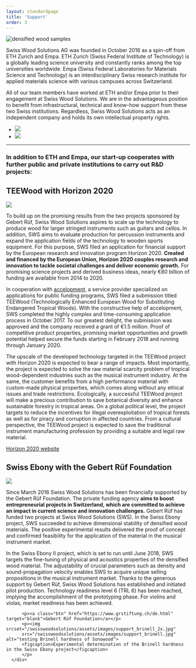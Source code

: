 ```yaml
---
layout: standardpage
title: 'Support'
order: 3
---
```

<div class="full-width">
      <img  srcset="/swisswoodsolutions/assets/images/support_cover_2x.jpg"
            src="/swisswoodsolutions/assets/images/support_cover.jpg" alt="densified wood samples" class="coverimg">
      <div class="wrap-grid-2">
          <p>Swiss Wood Solutions AG was founded in October 2016 as a spin-off from ETH Zurich and Empa. ETH Zurich (Swiss Federal Institute of Technology) is a globally leading science university and constantly ranks among the top universities worldwide. Empa (Swiss Federal Laboratories for Materials Science and Technology) is an interdisciplinary Swiss research institute for applied materials science with various campuses across Switzerland.</p>
          <p>All of our team members have worked at ETH and/or Empa prior to their engagement at Swiss Wood Solutions. We are in the advantageous position to benefit from infrastructural, technical and know-how support from these two Swiss institutions. Regardless, Swiss Wood Solutions acts as an independent company and holds its own intellectual property rights.</p>
          <ul>
              <li><img src="/swisswoodsolutions/assets/images/support_eth.jpg">
              </li>
              <li><img src="/swisswoodsolutions/assets/images/support_empa.jpg">
              </li>
          </ul>
          <hr>
          <h3>In addition to ETH and Empa, our start-up cooperates with further public and private institutions to carry out R&D projects:
          </h3>
    </div>
</div>
<div class="full-width-grey">
      <div class="wrap">
          <h2>TEEWood with Horizon 2020</h2>
          <p><img src="/swisswoodsolutions/assets/images/support_horizon2020.png" class="img-logo"></p>
          <p>
          To build up on the promising results from the two projects sponsored by Gebert Rüf, Swiss Wood Solutions aspires to scale up the technology to produce wood for larger stringed instruments such as guitars and cellos. In addition, SWS aims to evaluate production for percussion instruments and expand the application fields of the technology to wooden sports equipment.
          For this purpose, SWS filed an application for financial support by the European research and innovation program Horizon 2020. <strong>Created and financed by the European Union, Horizon 2020 couples research and innovation to tackle societal challenges and deliver economic growth.</strong> For promising science projects and derived business ideas, nearly €80 billion of funding are available from 2014 to 2020.
          </p>
          <p>
          In cooperation with <a href="http://www.accelopment.com" target="blank">accelopment,</a> a service provider specialized on applications for public funding programs, SWS filed a submission titled TEEWood (Technologically Enhanced European Wood for Substituting Endangered Tropical Woods). With the constructive help of accelopment, SWS completed the highly complex and time-consuming application process in October 2017. To our greatest delight, the submission was approved and the company received a grant of €1.5 million. Proof of competitive product properties, promising market opportunities and growth potential helped secure the funds starting in February 2018 and running through January 2020.
          </p>
          <p>
          The upscale of the developed technology targeted in the TEEWood project with Horizon 2020 is expected to bear a range of impacts. Most importantly, the project is expected to solve the raw material scarcity problem of tropical wood-dependent industries such as the musical instrument industry. At the same, the customer benefits from a high performance material with custom-made physical properties, which comes along without any ethical issues and trade restrictions.
          Ecologically, a successful TEEWood project will make a precious contribution to save botanical diversity and enhance sustainable forestry in tropical areas. On a global political level, the project targets to reduce the incentives for illegal overexploitation of tropical forests as well as for piracy and corruption in affected countries. From a cultural perspective, the TEEWood project is expected to save the traditional instrument manufacturing profession by providing a suitable and legal raw material.
          </p>
          <p><a class="btn" href="https://ec.europa.eu/programmes/horizon2020/what-horizon-2020" target="blank">Horizon 2020 website</a></p>
      </div>
</div>
<div class="full-width">
      <div class="wrap">
          <h2>Swiss Ebony with the Gebert Rüf Foundation</h2>
          <p><img src="/swisswoodsolutions/assets/images/support_gebertruef.png" class="img-logo"></p>
          <p>
          Since March 2016 Swiss Wood Solutions has been financially supported by the Gebert Rüf Foundation. The private funding agency <strong>aims to boost entrepreneurial projects in Switzerland, which are committed to achieve an impact in current science and innovation challenges.</strong>
          Gebert Rüf has funded two projects at Swiss Wood Solutions (SWS). In the Swiss Ebony project, SWS succeeded to achieve dimensional stability of densified wood materials. The positive experimental results delivered the proof of concept and confirmed feasibility for the application of the material in the musical instrument market.
          </p>
          <p>
          In the Swiss Ebony II project, which is set to run until June 2018, SWS targets the fine-tuning of physical and acoustics properties of the densified wood material. The adjustability of crucial parameters such as density and sound-propagation velocity enables SWS to acquire unique selling propositions in the musical instrument market.
          Thanks to the generous support by Gebert Rüf, Swiss Wood Solutions has established and initiated pilot production. Technology readiness level 6 (TRL 6) has been reached, implying the accomplishment of the prototyping phase. For violins and violas, market readiness has been achieved.
          </p>

          <p><a class="btn" href="https://www.grstiftung.ch/de.html" target="blank">Gebert Rüf Foundation</a></p>
          <p><img  srcset="/swisswoodsolutions/assets/images/support_brinell_2x.jpg"
          src="/swisswoodsolutions/assets/images/support_brinell.jpg" alt="testing Brinell hardness of Sonowood">
          <figcaption>Experimental determination of the Brinell hardness in the Swiss Ebony project</figcaption>
          </p>
      </div>
</div>
